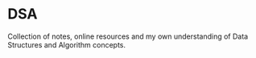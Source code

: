 # DSA
Collection of notes, online resources and my own understanding of Data Structures and Algorithm concepts.
